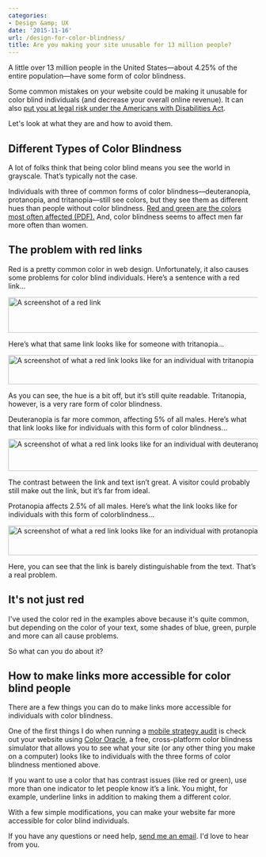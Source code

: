 ```yaml
---
categories:
- Design &amp; UX
date: '2015-11-16'
url: /design-for-color-blindness/
title: Are you making your site unusable for 13 million people?
---
```


A little over 13 million people in the United States&mdash;about 4.25% of the entire population&mdash;have some form of color blindness.

Some common mistakes on your website could be making it unusable for color blind individuals (and decrease your overall online revenue). It can also [put you at legal risk under the Americans with Disabilities Act](http://www.ada.gov/pcatoolkit/chap5toolkit.htm).

Let's look at what they are and how to avoid them.

<!--more-->

## Different Types of Color Blindness

A lot of folks think that being color blind means you see the world in grayscale. That’s typically not the case.

Individuals with three of common forms of color blindness&mdash;deuteranopia, protanopia, and tritanopia&mdash;still see colors, but they see them as different hues than people without color blindness. [Red and green are the colors most often affected (PDF).](http://colororacle.org/resources/2007_JennyKelso_DesigningMapsForTheColourVisionImpaired.pdf) And, color blindness seems to affect men far more often than women.

## The problem with red links

Red is a pretty common color in web design. Unfortunately, it also causes some problems for color blind individuals. Here’s a sentence with a red link...

<img src="https://gomakethings.com/wp-content/uploads/2013/01/red-link.png" alt="A screenshot of a red link" width="619" height="72" class="aligncenter img-border size-full wp-image-3950" />

Here’s what that same link looks like for someone with tritanopia...

<img src="https://gomakethings.com/wp-content/uploads/2013/01/red-link-tritanopia.png" alt="A screenshot of what a red link looks like for an individual with tritanopia" width="616" height="59" class="aligncenter img-border size-full wp-image-3949" />

As you can see, the hue is a bit off, but it’s still quite readable. Tritanopia, however, is a very rare form of color blindness.

Deuteranopia is far more common, affecting 5% of all males. Here’s what that link looks like for individuals with this form of color blindness...

<img src="https://gomakethings.com/wp-content/uploads/2013/01/red-link-deuteranopia.png" alt="A screenshot of what a red link looks like for an individual with deuteranopia" width="618" height="65" class="aligncenter img-border size-full wp-image-3947" />

The contrast between the link and text isn’t great. A visitor could probably still make out the link, but it’s far from ideal.

Protanopia affects 2.5% of all males. Here’s what the link looks like for individuals with this form of colorblindness...

<img src="https://gomakethings.com/wp-content/uploads/2013/01/red-link-protanopia.png" alt="A screenshot of what a red link looks like for an individual with protanopia" width="613" height="60" class="aligncenter img-border size-full wp-image-3948" />

Here, you can see that the link is barely distinguishable from the text. That’s a real problem.

## It's not just red

I've used the color red in the examples above because it's quite common, but depending on the color of your text, some shades of blue, green, purple and more can all cause problems.

So what can you do about it?

## How to make links more accessible for color blind people

There are a few things you can do to make links more accessible for individuals with color blindness.

One of the first things I do when running a [mobile strategy audit](/mobile-strategy-plan/) is check out your website using [Color Oracle](http://colororacle.org/), a free, cross-platform color blindness simulator that allows you to see what your site (or any other thing you make on a computer) looks like to individuals with the three forms of color blindness mentioned above.

If you want to use a color that has contrast issues (like red or green), use more than one indicator to let people know it’s a link. You might, for example, underline links in addition to making them a different color.

With a few simple modifications, you can make your website far more accessible for color blind individuals.

If you have any questions or need help, [send me an email](/about/). I'd love to hear from you.